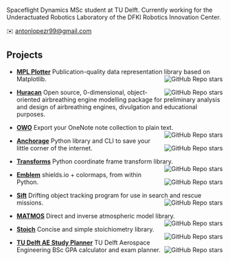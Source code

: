 Spaceflight Dynamics MSc student at TU Delft. Currently working for the Underactuated Robotics Laboratory of the DFKI Robotics Innovation Center.

✉️ antonlopezr99@gmail.com

## Projects

- **[MPL Plotter](https://github.com/alopezrivera/mpl_plotter)** Publication-quality data representation library based on Matplotlib. <img align="right" alt="GitHub Repo stars" src="https://img.shields.io/github/stars/alopezrivera/mpl_plotter?style=social">


- **[Huracan](https://github.com/alopezrivera/huracan)** <img align="right" alt="GitHub Repo stars" src="https://img.shields.io/github/stars/alopezrivera/huracan?style=social">
  Open source, 0-dimensional, object-oriented airbreathing engine modelling package for preliminary analysis and design of airbreathing engines, divulgation and educational purposes. 


- **[OWO](https://github.com/alopezrivera/owo)** Export your OneNote note collection to plain text. <img align="right" alt="GitHub Repo stars" src="https://img.shields.io/github/stars/alopezrivera/owo?style=social">


- **[Anchorage](https://github.com/alopezrivera/anchorage)** Python library and CLI to save your little corner of the internet. <img align="right" alt="GitHub Repo stars" src="https://img.shields.io/github/stars/alopezrivera/anchorage?style=social">


- **[Transforms](https://github.com/alopezrivera/transforms)** Python coordinate frame transform library. <img align="right" alt="GitHub Repo stars" src="https://img.shields.io/github/stars/alopezrivera/transforms?style=social">


- **[Emblem](https://github.com/alopezrivera/emblem)** shields.io + colormaps, from within Python. <img align="right" alt="GitHub Repo stars" src="https://img.shields.io/github/stars/alopezrivera/emblem?style=social">


- **[Sift](https://github.com/alopezrivera/sift)** Drifting object tracking program for use in search and rescue missions. <img align="right" alt="GitHub Repo stars" src="https://img.shields.io/github/stars/alopezrivera/sift?style=social">


- **[MATMOS](https://github.com/alopezrivera/MATMOS)** Direct and inverse atmospheric model library. <img align="right" alt="GitHub Repo stars" src="https://img.shields.io/github/stars/alopezrivera/MATMOS?style=social">


- **[Stoich](https://github.com/alopezrivera/stoich)** Concise and simple stoichiometry library. <img align="right" alt="GitHub Repo stars" src="https://img.shields.io/github/stars/alopezrivera/stoich?style=social">


- **[TU Delft AE Study Planner](https://github.com/alopezrivera/tudelft-ae-study-planner )** TU Delft Aerospace Engineering BSc GPA calculator and exam planner. <img align="right" alt="GitHub Repo stars" src="https://img.shields.io/github/stars/alopezrivera/tudelft-ae-study-planner ?style=social">
